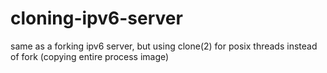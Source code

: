 # cloning-ipv6-server
same as a forking ipv6 server, but using clone(2) for posix threads instead of fork (copying entire process image)
